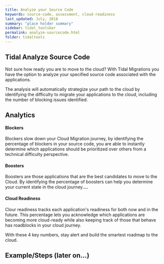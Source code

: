 ```yaml
---
title: Analyze your Source Code
keywords: source-code, assessment, cloud-readiness
last_updated: July, 2018
summary: "place holder summary"
sidebar: tidal_toolsbar
permalink: analyze-sourcecode.html
folder: tidaltools
---
```

## Tidal Analyze Source Code

Not sure how ready you are to move to the cloud? With Tidal Migrations you have 
the option to analyze your specified source code associated with the applications.

The analysis will automatically strategize
your path to the cloud by identifying the difficulty to migrate your applications to the cloud, including the number of blocking issues identified.

## Analytics

#### Blockers
Blockers slow down your Cloud Migration journey, by identifying the percentage of blockers
in your source code, you are able to instantly determine which applications should be prioritized over others from a technical difficulty perspective.

#### Boosters
Boosters are those applications that are the best candidates to move to the Cloud. By identifying
the percentage of boosters can help you determine your current state in the cloud journey.**...**

#### Cloud Readiness
Clour readiness tracks each application's readiness for both now and in the future. This percentage lets
you acknowledge which applications are becoming more cloud-ready while also keeping track of those that
behave has roadblocks in your cloud journey.


With these 4 key numbers, stay alert and build the smartest roadmap to the cloud.

## Example/Steps (later on...)